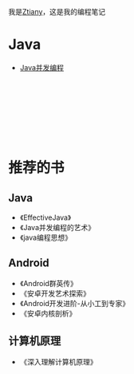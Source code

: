 我是[Ztiany](http://weibo.com/u/1854760051?refer_flag=1005055010_&is_all=1)，这是我的编程笔记

# Java

- [Java并发编程](Java/Java并发编程的艺术)

<br/><br/><br/>




<br/><br/><br/>


# 推荐的书

## Java
- 《EffectiveJava》
- 《Java并发编程的艺术》
- 《java编程思想》


## Android

- 《Android群英传》
- 《安卓开发艺术探索》
- 《Android开发进阶-从小工到专家》
- 《安卓内核剖析》

## 计算机原理

- 《深入理解计算机原理》
